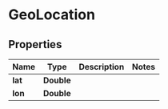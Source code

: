 
# GeoLocation

## Properties
Name | Type | Description | Notes
------------ | ------------- | ------------- | -------------
**lat** | **Double** |  | 
**lon** | **Double** |  | 



